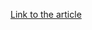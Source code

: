 [Link to the article](https://www.bitdefender.com/en-us/blog/labs/details-on-apples-shortcuts-vulnerability-a-deep-dive-into-cve-2024-23204/)
